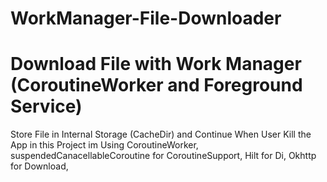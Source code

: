 # WorkManager-File-Downloader

# Download File with Work Manager (CoroutineWorker and Foreground Service) 

Store File in Internal Storage (CacheDir) and Continue When User Kill the App
in this Project im Using
CoroutineWorker, 
suspendedCanacellableCoroutine for CoroutineSupport,
Hilt for Di, 
Okhttp for Download,

